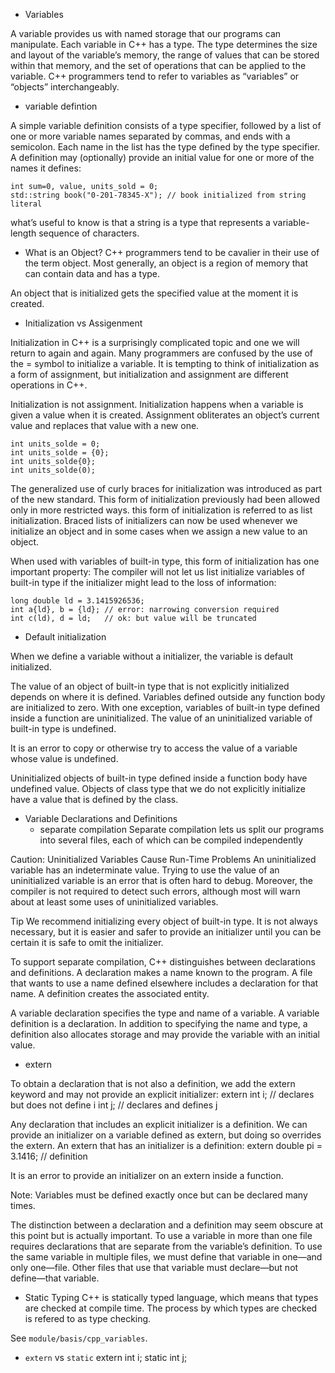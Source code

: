 * Variables

A variable provides us with named storage that our programs can manipulate. Each
variable in C++ has a type. The type determines the size and layout of the variable’s
memory, the range of values that can be stored within that memory, and the set of
operations that can be applied to the variable. C++ programmers tend to refer to
variables as “variables” or “objects” interchangeably.

* variable defintion

A simple variable definition consists of a type specifier, followed by a list of one or
more variable names separated by commas, and ends with a semicolon. Each name in
the list has the type defined by the type specifier. A definition may (optionally) provide
an initial value for one or more of the names it defines:

    int sum=0, value, units_sold = 0;
    std::string book("0-201-78345-X"); // book initialized from string literal

what’s useful to know is that a string is a type that represents a variable-length sequence of characters.

* What is an Object?
C++ programmers tend to be cavalier in their use of the term object. Most
generally, an object is a region of memory that can contain data and has a
type.

An object that is initialized gets the specified value at the moment it is created.

* Initialization vs Assigenment

Initialization in C++ is a surprisingly complicated topic and one we will return to
again and again. Many programmers are confused by the use of the = symbol to
initialize a variable. It is tempting to think of initialization as a form of assignment, but
initialization and assignment are different operations in C++.

Initialization is not assignment. Initialization happens when a variable is given
a value when it is created. Assignment obliterates an object’s current value
and replaces that value with a new one.

    int units_solde = 0;
    int units_solde = {0};
    int units_solde{0};
    int units_solde(0);

The generalized use of curly braces for initialization was introduced as part of the
new standard. This form of initialization previously had been allowed only in more
restricted ways. this form of initialization is referred to as list initialization. Braced lists of initializers can now
be used whenever we initialize an object and in some cases when we assign a new value to an object.


When used with variables of built-in type, this form of initialization has one
important property: The compiler will not let us list initialize variables of built-in type if
the initializer might lead to the loss of information:

    long double ld = 3.1415926536;
    int a{ld}, b = {ld}; // error: narrowing conversion required
    int c(ld), d = ld;   // ok: but value will be truncated

* Default initialization

When we define a variable without a initializer, the variable is default initialized.

The value of an object of built-in type that is not explicitly initialized depends on
where it is defined. Variables defined outside any function body are initialized to zero.
With one exception, variables of built-in type defined inside a function are uninitialized.
The value of an uninitialized variable of built-in type is undefined.

It is an error to copy or otherwise try to access the value of a variable whose value is undefined.

Uninitialized objects of built-in type defined inside a function body have
undefined value. Objects of class type that we do not explicitly initialize have
a value that is defined by the class.

* Variable Declarations and Definitions
  - separate compilation
  Separate compilation lets us split our programs into several files, each of which can be compiled independently


Caution: Uninitialized Variables Cause Run-Time Problems
An uninitialized variable has an indeterminate value. Trying to use the value
of an uninitialized variable is an error that is often hard to debug. Moreover,
the compiler is not required to detect such errors, although most will warn
about at least some uses of uninitialized variables.

Tip
We recommend initializing every object of built-in type. It is not always
necessary, but it is easier and safer to provide an initializer until you can
be certain it is safe to omit the initializer.


To support separate compilation, C++ distinguishes between declarations and
definitions. A declaration makes a name known to the program. A file that wants to
use a name defined elsewhere includes a declaration for that name. A definition
creates the associated entity.

A variable declaration specifies the type and name of a variable. A variable definition
is a declaration. In addition to specifying the name and type, a definition also allocates
storage and may provide the variable with an initial value.

* extern

To obtain a declaration that is not also a definition, we add the extern keyword
and may not provide an explicit initializer:
    extern int i; // declares but does not define i
    int j; // declares and defines j

Any declaration that includes an explicit initializer is a definition. We can provide an
initializer on a variable defined as extern, but doing so overrides the extern. An
extern that has an initializer is a definition:
    extern double pi = 3.1416; // definition

It is an error to provide an initializer on an extern inside a function.

Note: Variables must be defined exactly once but can be declared many times.

The distinction between a declaration and a definition may seem obscure at this
point but is actually important. To use a variable in more than one file requires
declarations that are separate from the variable’s definition. To use the same variable
in multiple files, we must define that variable in one—and only one—file. Other files
that use that variable must declare—but not define—that variable.

* Static Typing
C++ is statically typed language, which means that types are checked at compile time. The process by which
types are checked is refered to as type checking.

See `module/basis/cpp_variables`.


* `extern` vs `static`
  extern int i;
  static int j;
